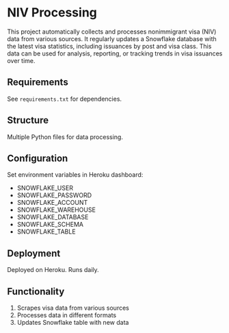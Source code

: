 # NIV Processing

This project automatically collects and processes nonimmigrant visa (NIV) data from various sources. It regularly updates a Snowflake database with the latest visa statistics, including issuances by post and visa class. This data can be used for analysis, reporting, or tracking trends in visa issuances over time.

## Requirements

See `requirements.txt` for dependencies.

## Structure

Multiple Python files for data processing.

## Configuration

Set environment variables in Heroku dashboard:
- SNOWFLAKE_USER
- SNOWFLAKE_PASSWORD
- SNOWFLAKE_ACCOUNT
- SNOWFLAKE_WAREHOUSE
- SNOWFLAKE_DATABASE
- SNOWFLAKE_SCHEMA
- SNOWFLAKE_TABLE

## Deployment

Deployed on Heroku. Runs daily.

## Functionality

1. Scrapes visa data from various sources
2. Processes data in different formats
3. Updates Snowflake table with new data